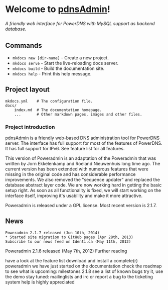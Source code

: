 # Welcome to [pdnsAdmin](http://pdnsadmin.com)!

###### A friendly web interface for PowerDNS with MySQL support as backend database.

## Commands

* `mkdocs new [dir-name]` - Create a new project.
* `mkdocs serve` - Start the live-reloading docs server.
* `mkdocs build` - Build the documentation site.
* `mkdocs help` - Print this help message.

## Project layout

    mkdocs.yml    # The configuration file.
    docs/
        index.md  # The documentation homepage.
        ...       # Other markdown pages, images and other files.

### Project introduction

pdnsAdmin is a friendly web-based DNS administration tool for PowerDNS server. The interface has full support for most of the features of PowerDNS. It has full support for IPv6. See feature list for all features.

This version of Poweradmin is an adaptation of the Poweradmin that was written by Jorn Ekkelenkamp and Roeland Nieuwenhuis long time ago. The current version has been extended with numerous features that were missing in the original code and has considerable performance improvements. We also removed the "sequence updater" and replaced the database abstract layer code. We are now working hard in getting the basic setup right. As soon as all functionality is fixed, we will start working on the interface itself, improving it's usability and make it more attractive.

Poweradmin is released under a GPL license. Most recent version is 2.1.7.

## News

    Poweradmin 2.1.7 released (Jun 10th, 2014)
    * Started site migration to GitHub pages (Apr 28th, 2013)
    Subscribe to our news feed on Identi.ca (May 11th, 2012)
Poweradmin 2.1.6 released (May 7th, 2012)
Further reading

have a look at the feature list
download and install a complete(r) poweradmin
we have just started on the documentation
check the roadmap to see what is upcoming: milestones 2.1.8
see a list of known bugs
try it, use the demo
stay tuned: mailinglists and irc
or report a bug to the ticketing system
help is highly appreciated